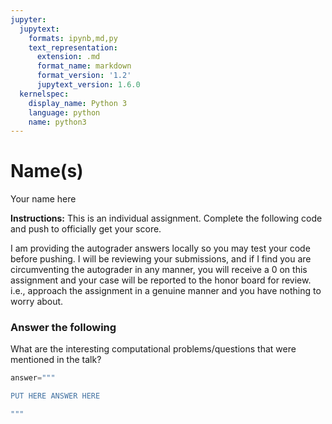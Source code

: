 ```yaml
---
jupyter:
  jupytext:
    formats: ipynb,md,py
    text_representation:
      extension: .md
      format_name: markdown
      format_version: '1.2'
      jupytext_version: 1.6.0
  kernelspec:
    display_name: Python 3
    language: python
    name: python3
---
```


<!-- #region slideshow={"slide_type": "slide"} hideCode=false hidePrompt=false -->
# Name(s)
Your name here
<!-- #endregion -->

<!-- #region slideshow={"slide_type": "subslide"} hideCode=false hidePrompt=false -->
**Instructions:** This is an individual assignment. Complete the following code and push to officially get your score.
<!-- #endregion -->

<!-- #region slideshow={"slide_type": "subslide"} hideCode=false hidePrompt=false -->
I am providing the autograder answers locally so you may test your code before pushing. I will be reviewing your submissions, and if I find you are circumventing the autograder in any manner, you will receive a 0 on this assignment and your case will be reported to the honor board for review. i.e., approach the assignment in a genuine manner and you have nothing to worry about.
<!-- #endregion -->

<!-- #region slideshow={"slide_type": "slide"} hideCode=false hidePrompt=false -->
### Answer the following
What are the interesting computational problems/questions that were mentioned in the talk?
<!-- #endregion -->

```python hideCode=false slideshow={"slide_type": "subslide"} hidePrompt=false
answer="""

PUT HERE ANSWER HERE

"""
```
